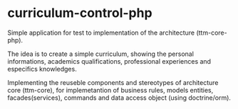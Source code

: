 # curriculum-control-php

Simple application for test to implementation of the architecture (ttm-core-php).

The idea is to create a simple curriculum, showing the personal informations, academics qualifications, professional experiences and especifics knowledges.

Implementing the reuseble components and stereotypes of architecture core (ttm-core), for implemetantion of business rules, models entities, facades(services), commands and data access object (using doctrine/orm). 




  


